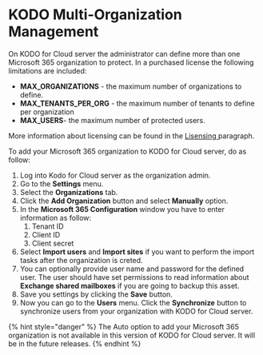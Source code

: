 # KODO Multi-Organization Management

On KODO for Cloud server the administrator can define more than one Microsoft 365 organization to protect. In a purchased license the following limitations are included:

* **MAX\_ORGANIZATIONS** - the maximum number of organizations to define.
* **MAX\_TENANTS\_PER\_ORG** - the maximum number of tenants to define per organization
* **MAX\_USERS**- the maximum number of protected users.

 More information about licensing can be found in the [Lisensing ](../../overview/licensing.md)paragraph.

To add your Microsoft 365 organization to KODO for Cloud server, do as follow:

1. Log into Kodo for Cloud server as the organization admin.
2. Go to the **Settings** menu.
3. Select the **Organizations** tab.
4. Click the **Add Organization** button and select **Manually** option.
5. In the **Microsoft 365 Configuration** window you have to enter information as follow:
   1. Tenant ID
   2. Client ID
   3. Client secret
6. Select **Import users** and **Import sites** if you want to perform the import tasks after the organization is creted.
7. You can optionally provide user name and password for the defined user. The user should have set permissions to read information about **Exchange shared mailboxes** if you are going to backup this asset. 
8. Save you settings by clicking the **Save** button.
9. Now you can go to the **Users** menu. Click the **Synchronize** button to synchronize users from your organization with KODO for Cloud server. 



{% hint style="danger" %}
The Auto option to add your Microsoft 365 organization is not available in this version of KODO for Cloud server. It will be in the future releases. 
{% endhint %}

